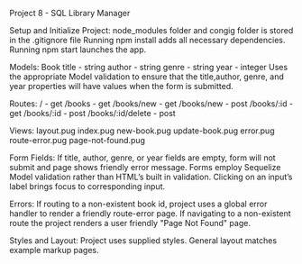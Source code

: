 Project 8 - SQL Library Manager

Setup and Initialize Project:
node_modules folder and congig folder is stored in the 
.gitignore file 
Running npm install adds all necessary dependencies.
Running npm start launches the app.

Models:
Book
title - string
author - string
genre - string
year - integer
Uses the appropriate Model validation to ensure that the title,author, genre, and year properties will have values when the form is submitted.

Routes:
/ - get
/books - get
/books/new - get
/books/new - post
/books/:id - get
/books/:id - post
/books/:id/delete - post

Views:
layout.pug
index.pug
new-book.pug
update-book.pug
error.pug
route-error.pug
page-not-found.pug

Form Fields:
If title, author, genre, or year fields are empty, form will not submit and page shows friendly error message.
Forms employ Sequelize Model validation rather than HTML’s built in validation.
Clicking on an input’s label brings focus to corresponding input.

Errors:
If routing to a non-existent book id, project uses a global error handler to render a friendly route-error page.
If navigating to a non-existent route the project renders a user friendly "Page Not Found" page.

Styles and Layout:
Project uses supplied styles.
General layout matches example markup pages.

